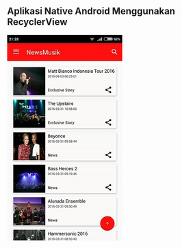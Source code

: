 ## Aplikasi Native Android Menggunakan RecyclerView

![alt text](https://raw.githubusercontent.com/dekikurnia/NewsMusik-Android/master/AppPicture.jpg)



